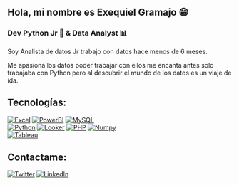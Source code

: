 Hola, mi nombre es Exequiel Gramajo 😁
------------
### Dev Python Jr 🐍 & Data Analyst 📊
Soy Analista de datos Jr trabajo con datos hace menos de 6 meses.

Me apasiona los datos poder trabajar con ellos me encanta antes solo trabajaba con Python pero al descubrir el mundo de los datos es un viaje de ida.


## Tecnologías:
[![Excel](https://img.shields.io/badge/Microsoft%20Excel-Green?style=for-the-badge&logo=microsoftexcel&labelColor=%23217346&color=%2305A081
)]()
[![PowerBI](https://img.shields.io/badge/Power%20BI-Orange?style=for-the-badge&logo=powerbi&logoColor=black&labelColor=%23F2C811&color=%23CD792C
)]()
[![MySQL](https://img.shields.io/badge/MYSQL-blue?style=for-the-badge&logo=mysql&logoColor=black&labelColor=%234479A1&color=%23003B57
)]()
</br>
[![Python](https://img.shields.io/badge/Python-orange?style=for-the-badge&logo=python&logoColor=white&labelColor=101010)]()
[![Looker](https://img.shields.io/badge/Looker-blue?style=for-the-badge&logo=looker&logoColor=black&labelColor=%234285F4&color=%232563EB
)]()
[![PHP](https://img.shields.io/badge/PHP-blue?style=for-the-badge&logo=php&logoColor=black&labelColor=%23777BB4&color=%235F259F
)]()
[![Numpy](https://img.shields.io/badge/Numpy-blue?style=for-the-badge&logo=numpy&logoColor=black&labelColor=%23013243&color=%2300A3E0
)]()
</br>
[![Tableau](https://img.shields.io/badge/Tableau-blue?style=for-the-badge&logo=tableau&logoColor=black&labelColor=%23E97627&color=%23FF3621
)]()
</br>


## Contactame: 

[![Twitter](https://img.shields.io/badge/Twitter-@hernangramajo8-0077B5?style=for-the-badge&logo=twitter&logoColor=blue&labelColor=101010)](https://twitter.com/Hernangramajo8)
[![LinkedIn](https://img.shields.io/badge/LinkedIn-Exequiel_Gramajo-0077B5?style=for-the-badge&logo=linkedin&logoColor=blue&labelColor=101010)](https://www.linkedin.com/in/hernan-exequiel-gramajo-61a220260/)
